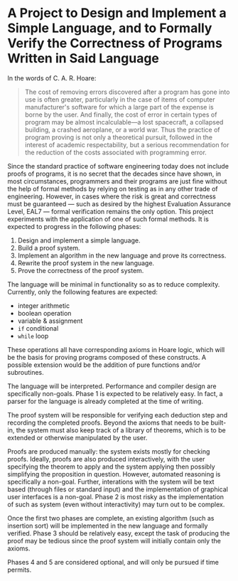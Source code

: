 # A Project to Design and Implement a Simple Language, and to Formally Verify the Correctness of Programs Written in Said Language

In the words of C. A. R. Hoare:

> The cost of removing errors discovered
> after a program has gone into use is often greater,
> particularly in the case of items of computer manufacturer's software
> for which a large part of the expense is borne by the user.
> And finally, the cost of error in certain types of program
> may be almost incalculable—a lost spacecraft, a collapsed building,
> a crashed aeroplane, or a world war.
> Thus the practice of program proving is not only a theoretical pursuit,
> followed in the interest of academic respectability,
> but a serious recommendation for the reduction of the costs
> associated with programming error.

Since the standard practice of software engineering today
does not include proofs of programs,
it is no secret that the decades since have shown,
in most circumstances,
programmers and their programs are just fine without the help of formal methods
by relying on testing as in any other trade of engineering.
However, in cases where the risk is great and correctness must be guaranteed
— such as desired by the highest Evaluation Assurance Level, EAL7 —
formal verification remains the only option.
This project experiments with the application of one of such formal methods.
It is expected to progress in the following phases:

1. Design and implement a simple language.
2. Build a proof system.
3. Implement an algorithm in the new language and prove its correctness.
4. Rewrite the proof system in the new language.
5. Prove the correctness of the proof system.

The language will be minimal in functionality so as to reduce complexity.
Currently, only the following features are expected:

- integer arithmetic
- boolean operation
- variable & assignment
- `if` conditional
- `while` loop

These operations all have corresponding axioms in Hoare logic,
which will be the basis for proving programs composed of these constructs.
A possible extension would be the addition of pure functions and/or subroutines.

The language will be interpreted.
Performance and compiler design are specifically non-goals.
Phase 1 is expected to be relatively easy.
In fact, a parser for the language is already completed at the time of writing.

The proof system will be responsible for verifying each deduction step
and recording the completed proofs.
Beyond the axioms that needs to be built-in,
the system must also keep track of a library of theorems,
which is to be extended or otherwise manipulated by the user.

Proofs are produced manually: the system exists mostly for checking proofs.
Ideally, proofs are also produced interactively,
with the user specifying the theorem to apply
and the system applying then possibly simplifying the proposition in question.
However, automated reasoning is specifically a non-goal.
Further, interations with the system will be text based
(through files or standard input)
and the implementation of graphical user interfaces is a non-goal.
Phase 2 is most risky as
the implementation of such as system (even without interactivity)
may turn out to be complex.

Once the first two phases are complete,
an existing algorithm (such as insertion sort)
will be implemented in the new language and formally verified.
Phase 3 should be relatively easy,
except the task of producing the proof may be tedious
since the proof system will initially contain only the axioms.

Phases 4 and 5 are considered optional,
and will only be pursued if time permits.

